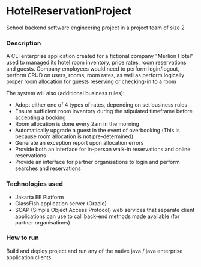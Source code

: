 # HotelReservationProject
School backend software engineering project in a project team of size 2

### Description
A CLI enterprise application created for a fictional company "Merlion Hotel" used to managed its hotel room inventory, price rates, room reservations and guests.
Company employees would need to perform login/logout, perform CRUD on users, rooms, room rates, as well as perform logically proper room allocation for guests reserving or checking-in to a room

The system will also (additional business rules):
* Adopt either one of 4 types of rates, depending on set business rules
* Ensure sufficient room inventory during the stipulated timeframe before accepting a booking
* Room allocation is done every 2am in the morning
* Automatically upgrade a guest in the event of overbooking (This is because room allocation is not pre-determined)
* Generate an exception report upon allocation errors
* Provide both an interface for in-person walk-in reservations and online reservations
* Provide an interface for partner organisations to login and perform searches and reservations

### Technologies used
* Jakarta EE Platform
* GlassFish application server (Oracle)
* SOAP (Simple Object Access Protocol) web services that separate client applications can use to call back-end methods made available (for partner organisations)

### How to run
Build and deploy project and run any of the native java / java enterprise application clients
